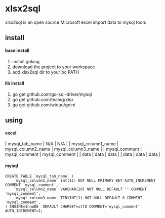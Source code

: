 # xlsx2sql

xlsx2sql is an open source Microsoft excel import data to mysql tools

## install

#### base install

1. install golang
2. download the project to your workspace
3. add xlsx2sql dir to your pc PATH

#### lib install

1. go get github.com/go-sql-driver/mysql
2. go get github.com/tealeg/xlsx
3. go get github.com/widuu/goini

## using

#### excel
| mysql_tab_name     | N/A                | N/A                |
| mysql_column1_name | mysql_column2_name | mysql_column3_name |
| mysql_comment      | mysql_comment      | mysql_comment      |
| data               | data               | data               |
| data               | data               | data               |

#### mysql

```mysql
CREATE TABLE `mysql_tab_name` (
	`mysql_column1_name` int(11) NOT NULL PRIMARY KEY AUTO_INCREMENT COMMENT 'mysql_comment',
	`mysql_column2_name` VARCHAR(20) NOT NULL DEFAULT '' COMMENT 'mysql_comment',
	`mysql_column3_name` TINYINT(1) NOT NULL DEFAULT 0 COMMENT 'mysql_comment',
) ENGINE=InnoDB  DEFAULT CHARSET=utf8 COMMENT='mysql_comment' AUTO_INCREMENT=1;
```